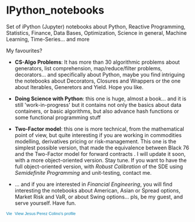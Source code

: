 # IPython_notebooks
Set of iPython (Jupyter) notebooks about Python, Reactive Programming, Statistics, Finance, Data Bases, Optimization, Science in general, Machine Learning, Time-Series... and more

My favourites?

- **CS-Algo Problems**: It has more than 30 algorithmic problems about generators, list comprehension, map/reduce/filter problems, decorators... and specifically about Python, maybe you find intriguing the notebooks about Decorators, Closures and Wrappers or the one about Iterables, Generetors and Yield. Hope you like.

- **Doing Science with Python**: this one is huge, almost a book... and it is still 'work-in-progress' but it contains not only the basics about data containers, or basic algorithms, but also advance hash functions or some functional programming stuff

- **Two-Factor model**: this one is more technical, from the mathematical point of view, but quite interesting if you are working in commodities modelling, derivatives pricing or risk-management. This one is the simplest possible version, that made the equivalence between Black 76 and the Two-Factor model for forward contracts . I will update it soon, with a  more object-oriented version. Stay tune. If you want to have the full object-oriented version, with *Robust Calibration* of the SDE using *Semidefinite Programming* and unit-testing, contact me.

- ... and if you are interested in *Financial Engineering*, you will find interesting the notebooks about American, Asian or Spread options, Market Risk and VaR, or about Swing options... pls, be my guest, and serve yourself. Have fun.


<a href="https://de.linkedin.com/pub/jesus-perez-colino/3/80a/9b5" style="text-decoration:none;"><span style="font: 80% Arial,sans-serif; color:#0783B6;"><img src="https://static.licdn.com/scds/common/u/img/webpromo/btn_in_20x15.png" width="20" height="15" alt="View Jesus Perez Colino's LinkedIn profile" style="vertical-align:middle;" border="0">&nbsp;View Jesus Perez Colino's profile</span></a>
